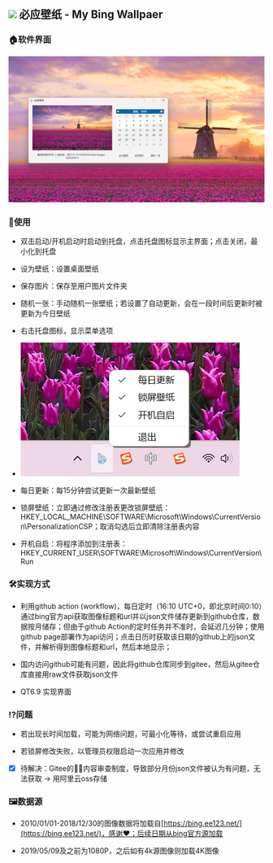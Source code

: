 ## <img src="mybingwallpaper.ico" width="32"> 必应壁纸 - My Bing Wallpaer

### 🏠软件界面

![主界面](img/main.png)

### 🔦使用

- 双击启动/开机启动时启动到托盘，点击托盘图标显示主界面；点击关闭，最小化到托盘

- 设为壁纸：设置桌面壁纸

- 保存图片：保存至用户图片文件夹

- 随机一张：手动随机一张壁纸；若设置了自动更新，会在一段时间后更新时被更新为今日壁纸

- 右击托盘图标，显示菜单选项

- ![托盘](img/trayicon.png)

- 每日更新：每15分钟尝试更新一次最新壁纸

- 锁屏壁纸：立即通过修改注册表更改锁屏壁纸：HKEY_LOCAL_MACHINE\SOFTWARE\Microsoft\Windows\CurrentVersion\PersonalizationCSP；取消勾选后立即清除注册表内容

- 开机自启：将程序添加到注册表：HKEY_CURRENT_USER\SOFTWARE\Microsoft\Windows\CurrentVersion\Run


### 🛠️实现方式

- 利用github action (workflow)，每日定时（16:10 UTC+0，即北京时间0:10）通过bing官方api获取图像标题和url并以json文件储存更新到github仓库，数据按月储存；但由于github Action的定时任务并不准时，会延迟几分钟；使用github page部署作为api访问；点击日历时获取该日期的github上的json文件，并解析得到图像标题和url，然后本地显示；

- 国内访问github可能有问题，因此将github仓库同步到gitee，然后从gitee仓库直接用raw文件获取json文件

- QT6.9 实现界面

### ⁉️问题

- 若出现长时间加载，可能为网络问题，可最小化等待，或尝试重启应用

- 若锁屏修改失败，以管理员权限启动一次应用并修改

- [x] 待解决：Gitee的🐶💨内容审查制度，导致部分月份json文件被认为有问题，无法获取 -> 用阿里云oss存储

### 🖼️数据源

- 2010/01/01-2018/12/30的图像数据将加载自[https://bing.ee123.net/](https://bing.ee123.net/)，感谢❤️；后续日期从bing官方源加载

- 2019/05/09及之前为1080P，之后如有4k源图像则加载4K图像
